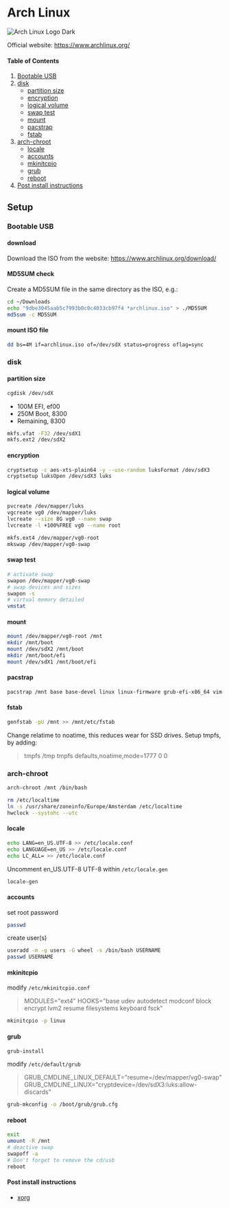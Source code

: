 # Arch Linux
![Arch Linux Logo Dark](https://www.archlinux.org/static/logos/archlinux-logo-black-90dpi.0c696e9c0d84.png)

Official website: https://www.archlinux.org/

#### Table of Contents

1. [Bootable USB][Bootable USB]
2. [disk][disk]
    * [partition size][partition size]
    * [encryption][encryption]
    * [logical volume][logical volume]
    * [swap test][swap test]
    * [mount][mount]
    * [pacstrap][pacstrap]
    * [fstab][fstab]
3. [arch-chroot][arch-chroot]
    * [locale][locale]
    * [accounts][accounts]
    * [mkinitcpio][mkinitcpio]
    * [grub][grub]
    * [reboot][reboot]
4. [Post install instructions][Post install instructions]

## Setup

### Bootable USB
#### download

Download the ISO from the website: https://www.archlinux.org/download/

#### MD5SUM check

Create a MD5SUM file in the same directory as the ISO, e.g.:
``` bash
cd ~/Downloads
echo "9dbe3045aab5c7993b0c0c4033cb97f4 *archlinux.iso" > ./MD5SUM
md5sum -c MD5SUM
```

#### mount ISO file

``` bash
dd bs=4M if=archlinux.iso of=/dev/sdX status=progress oflag=sync
```

### disk
#### partition size

``` bash
cgdisk /dev/sdX
```

* 100M EFI, ef00
* 250M Boot, 8300
* Remaining, 8300

``` bash
mkfs.vfat -F32 /dev/sdX1
mkfs.ext2 /dev/sdX2
```

#### encryption

``` bash
cryptsetup -c aes-xts-plain64 -y --use-random luksFormat /dev/sdX3
cryptsetup luksOpen /dev/sdX3 luks
```

#### logical volume

``` bash
pvcreate /dev/mapper/luks
vgcreate vg0 /dev/mapper/luks
lvcreate --size 8G vg0 --name swap
lvcreate -l +100%FREE vg0 --name root
```

``` bash
mkfs.ext4 /dev/mapper/vg0-root
mkswap /dev/mapper/vg0-swap
```

#### swap test

``` bash
# activate swap
swapon /dev/mapper/vg0-swap
# swap devices and sizes
swapon -s
# virtual memory detailed
vmstat
```

#### mount

``` bash
mount /dev/mapper/vg0-root /mnt
mkdir /mnt/boot
mount /dev/sdX2 /mnt/boot
mkdir /mnt/boot/efi
mount /dev/sdX1 /mnt/boot/efi
```

#### pacstrap

``` bash
pacstrap /mnt base base-devel linux linux-firmware grub-efi-x86_64 vim git efibootmgr dialog wpa_supplicant
```

#### fstab

``` bash
genfstab -pU /mnt >> /mnt/etc/fstab
```

Change relatime to noatime, this reduces wear for SSD drives.
Setup tmpfs, by adding:
> tmpfs  /tmp    tmpfs    defaults,noatime,mode=1777    0  0

### arch-chroot

``` bash
arch-chroot /mnt /bin/bash
```

``` bash
rm /etc/localtime
ln -s /usr/share/zoneinfo/Europe/Amsterdam /etc/localtime
hwclock --systohc --utc
```

#### locale

``` bash
echo LANG=en_US.UTF-8 >> /etc/locale.conf
echo LANGUAGE=en_US >> /etc/locale.conf
echo LC_ALL= >> /etc/locale.conf
```

Uncomment en_US.UTF-8 UTF-8 within `/etc/locale.gen`
``` bash
locale-gen
```

#### accounts

set root password
``` bash
passwd
```

create user(s)
``` bash
useradd -m -g users -G wheel -s /bin/bash USERNAME
passwd USERNAME
```

#### mkinitcpio

modify `/etc/mkinitcpio.conf`
> MODULES="ext4"
> HOOKS="base udev autodetect modconf block encrypt lvm2 resume filesystems keyboard fsck"

```bash
mkinitcpio -p linux
```

#### grub

``` bash
grub-install
```

modify `/etc/default/grub`
> GRUB_CMDLINE_LINUX_DEFAULT="resume=/dev/mapper/vg0-swap"
> GRUB_CMDLINE_LINUX="cryptdevice=/dev/sdX3:luks:allow-discards"

``` bash
grub-mkconfig -o /boot/grub/grub.cfg
```

#### reboot

``` bash
exit
umount -R /mnt
# deactive swap
swapoff -a
# Don't forget to remove the cd/usb
reboot
```

#### Post install instructions

* [xorg]


[Bootable USB]: #bootable-usb
[disk]: #disk
[partition size]: #partition-size
[encryption]: #encryption
[logical volume]: #logical-volume
[swap test]: #swap-test
[mount]: #mount
[pacstrap]: #pacstrap
[fstab]: #fstab
[arch-chroot]: #arch-chroot
[locale]: #locale
[accounts]: #accounts
[mkinitcpio]: #mkinitcpio
[grub]: #grub
[reboot]: #reboot
[Post install instructions]: #Post-install-instructions

[xorg]: https://github.com/rowanruseler/dotfiles/tree/master/xorg
